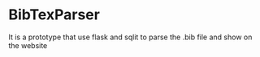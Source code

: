 BibTexParser
============
It is a prototype that use flask and sqlit to parse the .bib file and show on the website
